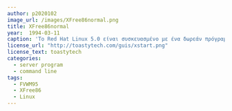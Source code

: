 ```yaml
---
author: p2020102
image_url: /images/XFree86normal.png
title: XFree86normal
year:  1994-03-11
caption: 'Το Red Hat Linux 5.0 είναι συσκευασμένο με ένα δωρεάν πρόγραμμα διακομιστή X που ονομάζεται XFree86 και από προεπιλογή χρησιμοποιεί έναν διαχειριστή παραθύρων που ονομάζεται FVWM95. Άλλες διανομές μπορεί να έχουν διαφορετικά προγράμματα διακομιστή X και συχνά έχουν οποιονδήποτε από έναν αριθμό διαχειριστών παραθύρων.έχει ξεκινήσει και έχει ξεκινήσει τη διαχείριση παραθύρων FVWM95. Το FVWM95 μιμείται τη διεπαφή χρήστη των Microsoft Windows 95, παρέχοντας κουμπιά ελαχιστοποίησης/μεγιστοποίησης στυλ Windows 95 και μια γραμμή εργασιών.'
license_url: "http://toastytech.com/guis/xstart.png" 
license_text: toastytech 
categories:
  - server program
  - command line
tags: 
  - FVWM95 
  - XFree86 
  - Linux
---
```

